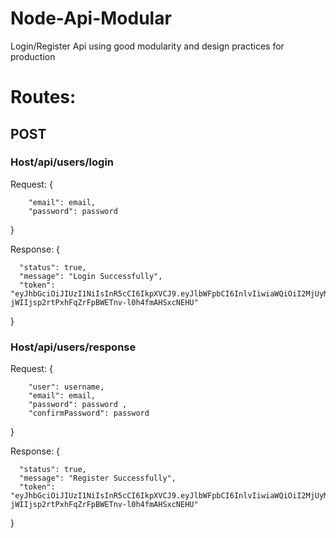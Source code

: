 # Node-Api-Modular
Login/Register Api using good modularity and design practices for production

# Routes:
## POST
 
### Host/api/users/login

Request: { 
        
        "email": email, 
        "password": password 

}

Response: {

      "status": true,
      "message": "Login Successfully",
      "token": "eyJhbGciOiJIUzI1NiIsInR5cCI6IkpXVCJ9.eyJlbWFpbCI6InlvIiwiaWQiOiI2MjUyMmY4NmZjM2E2MjQ2ZTBkNWM2OTgiLCJleHBpcmF0aW9uIjoxNjUwMTU5MTUwLCJpYXQiOjE2NDk1NTQzNTAsImV4cCI6MTY1MDE1OTE1MH0.Z-jWIIjsp2rtPxhFqZrFpBWETnv-l0h4fmAHSxcNEHU"

}

### Host/api/users/response

Request: { 
        
        "user": username,
        "email": email, 
        "password": password ,
        "confirmPassword": password

}

Response: {

      "status": true,
      "message": "Register Successfully",
      "token": "eyJhbGciOiJIUzI1NiIsInR5cCI6IkpXVCJ9.eyJlbWFpbCI6InlvIiwiaWQiOiI2MjUyMmY4NmZjM2E2MjQ2ZTBkNWM2OTgiLCJleHBpcmF0aW9uIjoxNjUwMTU5MTUwLCJpYXQiOjE2NDk1NTQzNTAsImV4cCI6MTY1MDE1OTE1MH0.Z-jWIIjsp2rtPxhFqZrFpBWETnv-l0h4fmAHSxcNEHU"

}
 
